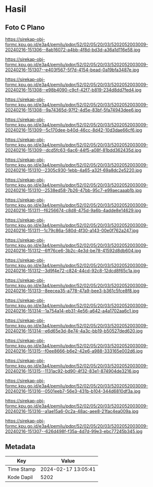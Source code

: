 # Hasil

## Foto C Plano

https://sirekap-obj-formc.kpu.go.id/e3a4/pemilu/pdpr/52/02/05/20/03/5202052003009-20240216-151306--8ab16072-a4bb-4f8d-bd3d-a36a1d116e58.jpg

https://sirekap-obj-formc.kpu.go.id/e3a4/pemilu/pdpr/52/02/05/20/03/5202052003009-20240216-151307--e403f567-5f7d-4154-bead-0a19bfa3487e.jpg

https://sirekap-obj-formc.kpu.go.id/e3a4/pemilu/pdpr/52/02/05/20/03/5202052003009-20240216-151308--e98b4090-c9cf-42f7-b819-234d8dd7fed4.jpg

https://sirekap-obj-formc.kpu.go.id/e3a4/pemilu/pdpr/52/02/05/20/03/5202052003009-20240216-151308--9a74365d-97f2-4d5e-83bf-5fa74943dee6.jpg

https://sirekap-obj-formc.kpu.go.id/e3a4/pemilu/pdpr/52/02/05/20/03/5202052003009-20240216-151309--5c170dee-b40d-46cc-8d42-10d3dae66cf6.jpg

https://sirekap-obj-formc.kpu.go.id/e3a4/pemilu/pdpr/52/02/05/20/03/5202052003009-20240216-151309--dcd5fc63-6ac6-44f5-a08f-81bdd362435d.jpg

https://sirekap-obj-formc.kpu.go.id/e3a4/pemilu/pdpr/52/02/05/20/03/5202052003009-20240216-151310--2305c930-1ebb-4a65-a32f-69a8dc2e5220.jpg

https://sirekap-obj-formc.kpu.go.id/e3a4/pemilu/pdpr/52/02/05/20/03/5202052003009-20240216-151310--2538ed58-7b26-47bb-95c7-e99aecaaab1b.jpg

https://sirekap-obj-formc.kpu.go.id/e3a4/pemilu/pdpr/52/02/05/20/03/5202052003009-20240216-151311--f6256674-c8d8-475d-9a6b-4adde8e14629.jpg

https://sirekap-obj-formc.kpu.go.id/e3a4/pemilu/pdpr/52/02/05/20/03/5202052003009-20240216-151311--1c79c86a-580d-4f30-a143-00e0f762a247.jpg

https://sirekap-obj-formc.kpu.go.id/e3a4/pemilu/pdpr/52/02/05/20/03/5202052003009-20240216-151312--6ff76ce6-3b2c-4e3d-be78-41592d8db604.jpg

https://sirekap-obj-formc.kpu.go.id/e3a4/pemilu/pdpr/52/02/05/20/03/5202052003009-20240216-151312--3d9f4e72-c824-44cd-92c8-12dcd8f65c1a.jpg

https://sirekap-obj-formc.kpu.go.id/e3a4/pemilu/pdpr/52/02/05/20/03/5202052003009-20240216-151313--8eecea35-a778-47a9-bee3-b361c5fce8f8.jpg

https://sirekap-obj-formc.kpu.go.id/e3a4/pemilu/pdpr/52/02/05/20/03/5202052003009-20240216-151314--1a754a14-eb31-4e56-a642-a4a1702aa6c1.jpg

https://sirekap-obj-formc.kpu.go.id/e3a4/pemilu/pdpr/52/02/05/20/03/5202052003009-20240216-151314--e6d65e3d-8e74-4a3c-bb19-b50527ded620.jpg

https://sirekap-obj-formc.kpu.go.id/e3a4/pemilu/pdpr/52/02/05/20/03/5202052003009-20240216-151315--f0ee8666-b6e2-42e6-a988-333165e002d6.jpg

https://sirekap-obj-formc.kpu.go.id/e3a4/pemilu/pdpr/52/02/05/20/03/5202052003009-20240216-151315--1131ac92-bd90-4f32-83e1-874904de3216.jpg

https://sirekap-obj-formc.kpu.go.id/e3a4/pemilu/pdpr/52/02/05/20/03/5202052003009-20240216-151316--0501eeb7-56e3-431b-b104-344d6810df3a.jpg

https://sirekap-obj-formc.kpu.go.id/e3a4/pemilu/pdpr/52/02/05/20/03/5202052003009-20240216-151316--a1ae15a6-0c2a-48ac-aee8-21fac4ea009a.jpg

https://sirekap-obj-formc.kpu.go.id/e3a4/pemilu/pdpr/52/02/05/20/03/5202052003009-20240216-151307--626d498f-f35a-4d7d-99e3-ebc77245b345.jpg


## Metadata

| Key        | Value               |
| ---------- | ------------------- |
| Time Stamp | 2024-02-17 13:05:41 |
| Kode Dapil | 5202                |



